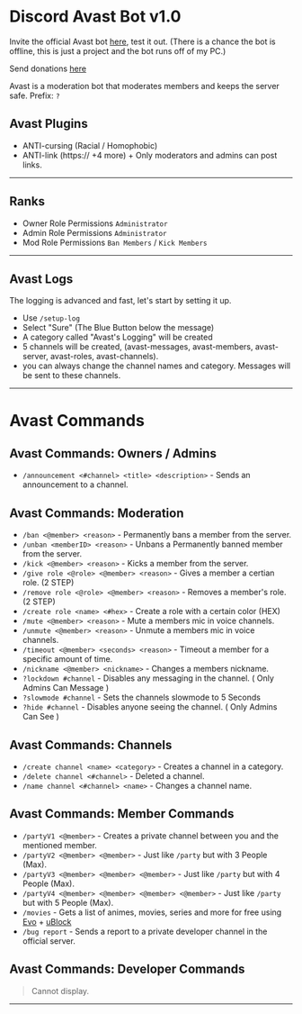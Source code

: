 # Discord Avast Bot v1.0
Invite the official Avast bot [here](https://discord.com/api/oauth2/authorize?client_id=1065476974358835260&permissions=1110214634582&scope=bot), test it out. (There is a chance the bot is offline, this is just a project and the bot runs off of my PC.)

Send donations [here](https://www.paypal.com/paypalme/kioxs)

Avast is a moderation bot that moderates members and keeps the server safe. 
Prefix: `?`
## Avast Plugins
- ANTI-cursing (Racial / Homophobic)
- ANTI-link (https:// +4 more) + Only moderators and admins can post links.
- -------
## Ranks
- Owner Role Permissions `Administrator`
- Admin Role Permissions `Administrator`
- Mod Role Permissions `Ban Members` / `Kick Members`
- -------
## Avast Logs 
The logging is advanced and fast, let's start by setting it up.
- Use `/setup-log`
- Select "Sure" (The Blue Button below the message)
- A category called "Avast's Logging" will be created 
- 5 channels will be created, (avast-messages, avast-members, avast-server, avast-roles, avast-channels).
- you can always change the channel names and category.
Messages will be sent to these channels.
- -------
# Avast Commands
## Avast Commands: Owners / Admins
- `/announcement <#channel> <title> <description>` - Sends an announcement to a channel.
## Avast Commands: Moderation
- `/ban <@member> <reason>` - Permanently bans a member from the server.
- `/unban <memberID> <reason>` - Unbans a Permanently banned member from the server.
- `/kick <@member> <reason>` - Kicks a member from the server.
- `/give role <@role> <@member> <reason>` - Gives a member a certian role. (2 STEP)
- `/remove role <@role> <@member> <reason>` - Removes a member's role. (2 STEP)
- `/create role <name> <#hex>` - Create a role with a certain color (HEX) 
- `/mute <@member> <reason>` - Mute a members mic in voice channels.
- `/unmute <@member> <reason>` - Unmute a members mic in voice channels.
- `/timeout <@member> <seconds> <reason>` - Timeout a member for a specific amount of time.
- `/nickname <@member> <nickname>` - Changes a members nickname.
- `?lockdown #channel` - Disables any messaging in the channel. ( Only Admins Can Message ) 
- `?slowmode #channel` - Sets the channels slowmode to 5 Seconds
- `?hide #channel` - Disables anyone seeing the channel. ( Only Admins Can See ) 
## Avast Commands: Channels
- `/create channel <name> <category>` - Creates a channel in a category.
- `/delete channel <#channel>` - Deleted a channel.
- `/name channel <#channel> <name>` - Changes a channel name.
## Avast Commands: Member Commands
- `/partyV1 <@member>` - Creates a private channel between you and the mentioned member.
- `/partyV2 <@member> <@member>` - Just like `/party` but with 3 People (Max). 
- `/partyV3 <@member> <@member> <@member>` - Just like `/party` but with 4 People (Max). 
- `/partyV4 <@member> <@member> <@member> <@member>` - Just like `/party` but with 5 People (Max). 
- `/movies` - Gets a list of animes, movies, series and more for free using [Evo](https://ev01.to) + [uBlock](https://chrome.google.com/webstore/detail/ublock-origin/cjpalhdlnbpafiamejdnhcphjbkeiagm?hl=en)
- `/bug report` - Sends a report to a private developer channel in the official server.
## Avast Commands: Developer Commands
> Cannot display.
- -------
